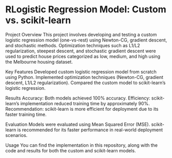 # RLogistic Regression Model: Custom vs. scikit-learn

Project Overview
This project involves developing and testing a custom logistic regression model (one-vs-rest) using Newton-CG, gradient descent, and stochastic methods. Optimization techniques such as L1/L2 regularization, steepest descent, and stochastic gradient descent were used to predict house prices categorized as low, medium, and high using the Melbourne housing dataset.

Key Features
Developed custom logistic regression model from scratch using Python.
Implemented optimization techniques (Newton-CG, gradient descent, L1/L2 regularization).
Compared the custom model to scikit-learn’s logistic regression.

Results
Accuracy: Both models achieved 100% accuracy.
Efficiency: scikit-learn’s implementation reduced training time by approximately 90%.
Recommendation: scikit-learn is more efficient for deployment due to its faster training time.

Evaluation
Models were evaluated using Mean Squared Error (MSE).
scikit-learn is recommended for its faster performance in real-world deployment scenarios.

Usage
You can find the implementation in this repository, along with the code and results for both the custom and scikit-learn models.

